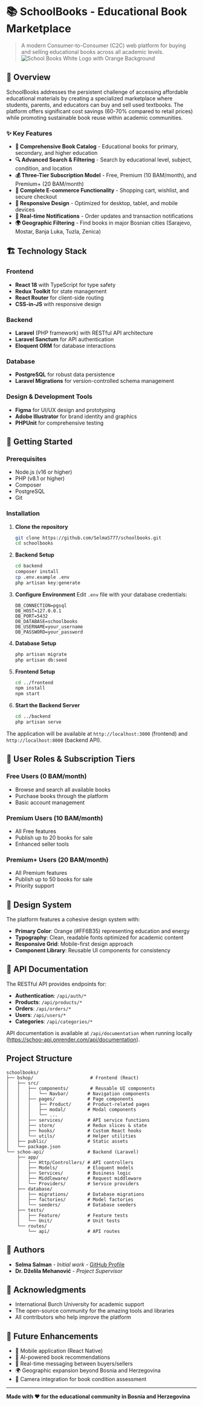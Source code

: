 # 📚 SchoolBooks - Educational Book Marketplace

> A modern Consumer-to-Consumer (C2C) web platform for buying and selling educational books across all academic levels.
![School Books White Logo with Orange Background](https://github.com/user-attachments/assets/e314e909-74e0-4048-8141-e3a3a7f6fc1e)

## 🎯 Overview

SchoolBooks addresses the persistent challenge of accessing affordable educational materials by creating a specialized marketplace where students, parents, and educators can buy and sell used textbooks. The platform offers significant cost savings (60-70% compared to retail prices) while promoting sustainable book reuse within academic communities.

### ✨ Key Features

- **📖 Comprehensive Book Catalog** - Educational books for primary, secondary, and higher education
- **🔍 Advanced Search & Filtering** - Search by educational level, subject, condition, and location
- **💰 Three-Tier Subscription Model** - Free, Premium (10 BAM/month), and Premium+ (20 BAM/month)
- **🛒 Complete E-commerce Functionality** - Shopping cart, wishlist, and secure checkout
- **📱 Responsive Design** - Optimized for desktop, tablet, and mobile devices
- **🔔 Real-time Notifications** - Order updates and transaction notifications
- **🌍 Geographic Filtering** - Find books in major Bosnian cities (Sarajevo, Mostar, Banja Luka, Tuzla, Zenica)

## 🏗️ Technology Stack

### Frontend
- **React 18** with TypeScript for type safety
- **Redux Toolkit** for state management
- **React Router** for client-side routing
- **CSS-in-JS** with responsive design

### Backend
- **Laravel** (PHP framework) with RESTful API architecture
- **Laravel Sanctum** for API authentication
- **Eloquent ORM** for database interactions

### Database
- **PostgreSQL** for robust data persistence
- **Laravel Migrations** for version-controlled schema management

### Design & Development Tools
- **Figma** for UI/UX design and prototyping
- **Adobe Illustrator** for brand identity and graphics
- **PHPUnit** for comprehensive testing

## 🚀 Getting Started

### Prerequisites

- Node.js (v16 or higher)
- PHP (v8.1 or higher)
- Composer
- PostgreSQL
- Git

### Installation

1. **Clone the repository**
   ```bash
   git clone https://github.com/SelmaS777/schoolbooks.git
   cd schoolbooks
   ```

2. **Backend Setup**
   ```bash
   cd backend
   composer install
   cp .env.example .env
   php artisan key:generate
   ```

3. **Configure Environment**
   Edit `.env` file with your database credentials:
   ```env
   DB_CONNECTION=pgsql
   DB_HOST=127.0.0.1
   DB_PORT=5432
   DB_DATABASE=schoolbooks
   DB_USERNAME=your_username
   DB_PASSWORD=your_password
   ```

4. **Database Setup**
   ```bash
   php artisan migrate
   php artisan db:seed
   ```

5. **Frontend Setup**
   ```bash
   cd ../frontend
   npm install
   npm start
   ```

6. **Start the Backend Server**
   ```bash
   cd ../backend
   php artisan serve
   ```

The application will be available at `http://localhost:3000` (frontend) and `http://localhost:8000` (backend API).

## 📖 User Roles & Subscription Tiers

### Free Users (0 BAM/month)
- Browse and search all available books
- Purchase books through the platform
- Basic account management

### Premium Users (10 BAM/month)
- All Free features
- Publish up to 20 books for sale
- Enhanced seller tools

### Premium+ Users (20 BAM/month)
- All Premium features
- Publish up to 50 books for sale
- Priority support

## 🎨 Design System

The platform features a cohesive design system with:
- **Primary Color**: Orange (#FF6B35) representing education and energy
- **Typography**: Clean, readable fonts optimized for academic content
- **Responsive Grid**: Mobile-first design approach
- **Component Library**: Reusable UI components for consistency

## 📱 API Documentation

The RESTful API provides endpoints for:

- **Authentication**: `/api/auth/*`
- **Products**: `/api/products/*`
- **Orders**: `/api/orders/*`
- **Users**: `/api/users/*`
- **Categories**: `/api/categories/*`

API documentation is available at `/api/documentation` when running locally (https://schoo-api.onrender.com/api/documentation).

## Project Structure

```
schoolbooks/
├── bshop/                     # Frontend (React)
│   ├── src/
│   │   ├── components/        # Reusable UI components
│   │   │   └── Navbar/       # Navigation components
│   │   ├── pages/            # Page components
│   │   │   ├── Product/      # Product-related pages
│   │   │   ├── modal/        # Modal components
│   │   │   └── ...
│   │   ├── services/         # API service functions
│   │   ├── store/            # Redux slices & state
│   │   ├── hooks/            # Custom React hooks
│   │   └── utils/            # Helper utilities
│   ├── public/               # Static assets
│   └── package.json
└── schoo-api/                # Backend (Laravel)
    ├── app/
    │   ├── Http/Controllers/ # API controllers
    │   ├── Models/           # Eloquent models
    │   ├── Services/         # Business logic
    │   ├── Middleware/       # Request middleware
    │   └── Providers/        # Service providers
    ├── database/
    │   ├── migrations/       # Database migrations
    │   ├── factories/        # Model factories
    │   └── seeders/          # Database seeders
    ├── tests/
    │   ├── Feature/          # Feature tests
    │   └── Unit/             # Unit tests
    └── routes/
        └── api/              # API routes
```

## 👥 Authors

- **Selma Salman** - *Initial work* - [GitHub Profile](https://github.com/SelmaS777)
- **Dr. Dželila Mehanović** - *Project Supervisor*

## 🙏 Acknowledgments

- International Burch University for academic support
- The open-source community for the amazing tools and libraries
- All contributors who help improve the platform

## 🔮 Future Enhancements

- 📱 Mobile application (React Native)
- 🤖 AI-powered book recommendations
- 💬 Real-time messaging between buyers/sellers
- 🌍 Geographic expansion beyond Bosnia and Herzegovina
- 📸 Camera integration for book condition assessment

---

**Made with ❤️ for the educational community in Bosnia and Herzegovina**
